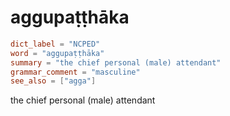 # aggupaṭṭhāka

``` toml
dict_label = "NCPED"
word = "aggupaṭṭhāka"
summary = "the chief personal (male) attendant"
grammar_comment = "masculine"
see_also = ["agga"]
```

the chief personal (male) attendant

